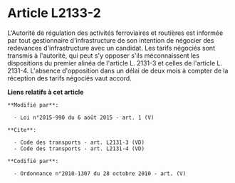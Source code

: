 # Article L2133-2

L'Autorité de régulation des activités ferroviaires et routières est informée par tout gestionnaire d'infrastructure de son
intention de négocier des redevances d'infrastructure avec un candidat. Les tarifs négociés sont transmis à l'autorité, qui
peut s'y opposer s'ils méconnaissent les dispositions du premier alinéa de l'article L. 2131-3 et celles de l'article L.
2131-4. L'absence d'opposition dans un délai de deux mois à compter de la réception des tarifs négociés vaut accord.

**Liens relatifs à cet article**

	**Modifié par**:

	  - Loi n°2015-990 du 6 août 2015 - art. 1 (V)

	**Cite**:

	  - Code des transports - art. L2131-3 (VD)
	  - Code des transports - art. L2131-4 (VD)

	**Codifié par**:

	  - Ordonnance n°2010-1307 du 28 octobre 2010 - art. (V)
